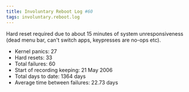 ```yaml
---
title: Involuntary Reboot Log #60
tags: involuntary.reboot.log
---
```


Hard reset required due to about 15 minutes of system unresponsiveness (dead menu bar, can't switch apps, keypresses are no-ops etc).

-   Kernel panics: 27
-   Hard resets: 33
-   Total failures: 60
-   Start of recording keeping: 21 May 2006
-   Total days to date: 1364 days
-   Average time between failures: 22.73 days


